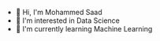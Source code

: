 - 👋 Hi, I'm Mohammed Saad
- 👀 I'm interested in Data Science
- 🌱 I'm currently learning Machine Learning

<!---
mohammedsaad2001/mohammedsaad2001 is a ✨ special ✨ repository because its `README.md` (this file) appears on your GitHub profile.
You can click the Preview link to take a look at your changes.
--->
